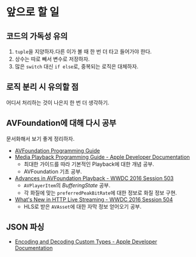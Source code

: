 # 앞으로 할 일

## 코드의 가독성 유의
1. `tuple`을 지양하자.다른 이가 볼 때 한 번 더 타고 들어가야 한다.
2. 상수는 따로 빼서 변수로 저장하자.
3. 많은 `switch` 대신 `if else`로, 중복되는 로직은 대체하자.

## 로직 분리 시 유의할 점
어디서 처리하는 것이 나은지 한 번 더 생각하기.

## AVFoundation에 대해 다시 공부
문서화해서 보기 좋게 정리하자.

- [AVFoundation Programming Guide](https://developer.apple.com/library/content/documentation/AudioVideo/Conceptual/AVFoundationPG/Articles/00_Introduction.html)
- [Media Playback Programming Guide - Apple Developer Documentation](https://developer.apple.com/library/content/documentation/AudioVideo/Conceptual/MediaPlaybackGuide/Contents/Resources/en.lproj/Introduction/Introduction.html#//apple_ref/doc/uid/TP40016757-CH1-SW1)
  - 최대한 가이드를 따라 기본적인 Playback에 대한 개념 공부.
  - AVFoundation 기초 공부.
- [Advances in AVFoundation Playback - WWDC 2016 Session 503](https://developer.apple.com/videos/play/wwdc2016/503/)
  - `AVPlayerItem`의 *BufferingState* 공부.
  - 각 화질에 맞는 `preferredPeakBitRate`에 대한 정보로 화질 정보 구현.
- [What's New in HTTP Live Streaming - WWDC 2016 Session 504](https://developer.apple.com/videos/play/wwdc2016/504/)
  - HLS로 받은 `AVAsset`에 대한 자막 정보 얻어오기 공부.

## JSON 파싱
- [Encoding and Decoding Custom Types - Apple Developer Documentation](https://developer.apple.com/documentation/foundation/archives_and_serialization/encoding_and_decoding_custom_types)
